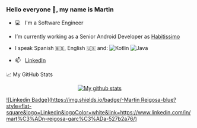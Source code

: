 ### Hello everyone 👋, my name is Martin

- 💻 &nbsp; I'm a Software Engineer

- I’m currently working as a Senior Android Developer as [Habitissimo](https://www.habitissimo.es/)

- I speak Spanish :es:, English :us: and:
    <img alt="Kotlin" src="https://img.shields.io/badge/-Kotlin-0095D5?style=flat-square&logo=kotlin&logoColor=white" />
    <img alt="Java" src="https://img.shields.io/badge/-Java-007396?style=flat-square&logo=java&logoColor=white" />


- 📫 &nbsp; [LinkedIn](https://www.linkedin.com/in/mart%C3%ADn-reigosa-garc%C3%ADa-527b2a76/)

📈 My GitHub Stats
<p align="center">
<a href="https://github.com/anuraghazra/github-readme-stats">
  <img align="center" src="https://github-readme-stats.anuraghazra1.vercel.app/api?username=mreigosa&show_icons=true&line_height=27&include_all_commits=true" alt="My github stats" />
</a>  
</p>


[![Linkedin Badge](https://img.shields.io/badge/-Martin Reigosa-blue?style=flat-square&logo=Linkedin&logoColor=white&link=https://www.linkedin.com/in/mart%C3%ADn-reigosa-garc%C3%ADa-527b2a76/)](https://www.linkedin.com/in/mart%C3%ADn-reigosa-garc%C3%ADa-527b2a76/)
